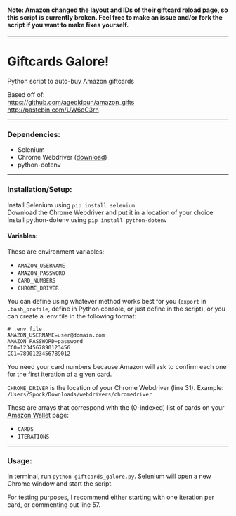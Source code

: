 #### Note: Amazon changed the layout and IDs of their giftcard reload page, so this script is currently broken. Feel free to make an issue and/or fork the script if you want to make fixes yourself.
---

# Giftcards Galore!
Python script to auto-buy Amazon giftcards

Based off of: </br>
https://github.com/ageoldpun/amazon_gifts
</br>
http://pastebin.com/UW6eC3rn

---

### Dependencies:
* Selenium
* Chrome Webdriver
  ([download](https://sites.google.com/a/chromium.org/chromedriver/downloads))
* python-dotenv

---

### Installation/Setup:
Install Selenium using `pip install selenium`</br>
Download the Chrome Webdriver and put it in a location of your choice</br>
Install python-dotenv using `pip install python-dotenv`

#### Variables:
These are environment variables:

* `AMAZON_USERNAME`
* `AMAZON_PASSWORD`
* `CARD_NUMBERS`
* `CHROME_DRIVER`

You can define using whatever method works
best for you (`export` in `.bash_profile`, define in Python console, or just
define in the script), or you can create a .env file in the following format:
```
# .env file
AMAZON_USERNAME=user@domain.com
AMAZON_PASSWORD=password
CC0=1234567890123456
CC1=7890123456789012
```

You need your card numbers because Amazon will ask to confirm each one for the
first iteration of a given card.

`CHROME_DRIVER` is the location of your Chrome Webdriver (line 31).
Example: `/Users/Spock/Downloads/webdrivers/chromedriver`

These are arrays that correspond with the (0-indexed) list of cards on your
[Amazon Wallet](https://www.amazon.com/gp/wallet) page:

* `CARDS`
* `ITERATIONS`

---

### Usage:

In terminal, run `python giftcards_galore.py`. Selenium will open a new Chrome
window and start the script.

For testing purposes, I recommend either starting with one iteration per card,
or commenting out line 57. 
